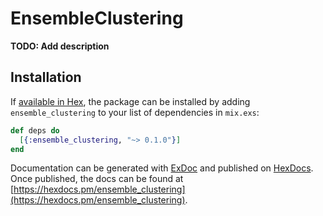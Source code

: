 # EnsembleClustering

**TODO: Add description**

## Installation

If [available in Hex](https://hex.pm/docs/publish), the package can be installed
by adding `ensemble_clustering` to your list of dependencies in `mix.exs`:

```elixir
def deps do
  [{:ensemble_clustering, "~> 0.1.0"}]
end
```

Documentation can be generated with [ExDoc](https://github.com/elixir-lang/ex_doc)
and published on [HexDocs](https://hexdocs.pm). Once published, the docs can
be found at [https://hexdocs.pm/ensemble_clustering](https://hexdocs.pm/ensemble_clustering).

